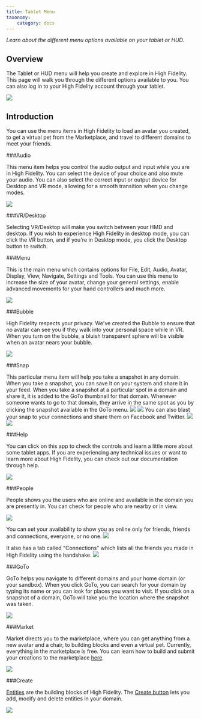 ```yaml
---
title: Tablet Menu
taxonomy:
    category: docs 
---
```


*Learn about the different menu options available on your tablet or HUD.*

## Overview

The Tablet or HUD menu will help you create and explore in High Fidelity. This page will walk you through the different options available to you. You can also log in to your High Fidelity account through your tablet. 

![](tabletwithlogin.PNG)

## Introduction

You can use the menu items in High Fidelity to load an avatar you created, to get a virtual pet from the Marketplace, and travel to different domains to meet your friends. 



###Audio

This menu item helps you control the audio output and input while you are in High Fidelity. You can select the device of your choice and also mute your audio. You can also select the correct input or output device for Desktop and VR mode, allowing for a smooth transition when you change modes. 

![](audio.PNG)



###VR/Desktop

Selecting VR/Desktop will make you switch between your HMD and desktop. If you wish to experience High Fidelity in desktop mode, you can click the VR button, and if you're in Desktop mode, you click the Desktop button to switch. 



###Menu

This is the main menu which contains options for File, Edit, Audio, Avatar, Display, View, Navigate, Settings and Tools. You can use this menu to increase the size of your avatar, change your general settings, enable advanced movements for your hand controllers and much more. 

![](menu.PNG)

###Bubble

High Fidelity respects your privacy. We've created the Bubble to ensure that no avatar can see you if they walk into your personal space while in VR. When you turn on the bubble, a bluish transparent sphere will be visible when an avatar nears your bubble.

![](bubble.PNG)

###Snap

This particular menu item will help you take a snapshot in any domain. When you take a snapshot, you can save it on your system and share it in your feed. When you take a snapshot at a particular spot in a domain and share it, it is added to the GoTo thumbnail for that domain. Whenever someone wants to go to that domain, they arrive in the same spot as you by clicking the snapshot available in the GoTo menu. 
![](snap-blast.PNG)
![](snap-feed.PNG)
You can also blast your snap to your connections and share them on Facebook and Twitter. 
![](snap-facebook.PNG)
![](snap-twitter.PNG)


###Help

You can click on this app to check the controls and learn a little more about some tablet apps. If you are experiencing any technical issues or want to learn more about High Fidelity, you can check out our documentation through help. 

![](help.PNG)

###People

People shows you the users who are online and available in the domain you are presently in. You can check for people who are nearby or in view. 

![](people.PNG)

You can set your availability to show you as online only for friends, friends and connections, everyone, or no one.
![](people-perm.PNG)

It also has a tab called "Connections" which lists all the friends you made in High Fidelity using the handshake. 
![](connections.PNG)

###GoTo

GoTo helps you navigate to different domains and your home domain (or your sandbox). When you click GoTo, you can search for your domain by typing its name or you can look for places you want to visit. If you click on a snapshot of a domain, GoTo will take you the location where the snapshot was taken. 

![](goto.PNG)

###Market

Market directs you to the marketplace, where you can get anything from a new avatar and a chair, to building blocks and even a virtual pet. Currently, everything in the marketplace is free. You can learn how to build and submit your creations to the marketplace [here](../../marketplace). 

![](marketplace.PNG)

###Create

[Entities](../../entities) are the building blocks of High Fidelity. The [Create button](../../entities/create-mode) lets you add, modify and delete entities in your domain. 



![](create.PNG)
